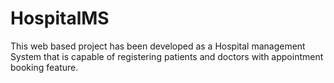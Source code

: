 # HospitalMS
This web based project has been developed as a Hospital management System that is capable of registering patients and doctors with appointment booking feature.
